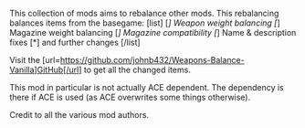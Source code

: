 This collection of mods aims to rebalance other mods.
This rebalancing balances items from the basegame:
[list]
[*] Weapon weight balancing
[*] Magazine weight balancing
[*] Magazine compatibility
[*] Name & description fixes
[*] and further changes
[/list]

Visit the [url=https://github.com/johnb432/Weapons-Balance-Vanilla]GitHub[/url] to get all the changed items.

This mod in particular is not actually ACE dependent. The dependency is there if ACE is used (as ACE overwrites some things otherwise).

Credit to all the various mod authors.

